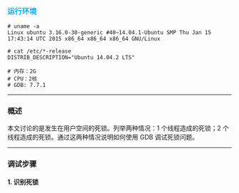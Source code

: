 ### <font color=#00b0f0>运行环境</font>

```
# uname -a
Linux ubuntu 3.16.0-30-generic #40~14.04.1-Ubuntu SMP Thu Jan 15 17:43:14 UTC 2015 x86_64 x86_64 x86_64 GNU/Linux

# cat /etc/*-release
DISTRIB_DESCRIPTION="Ubuntu 14.04.2 LTS"

# 内存：2G
# CPU：2核
# GDB: 7.7.1
```

---

### 概述

本文讨论的是发生在用户空间的死锁。列举两种情况：1 个线程造成的死锁；2 个线程造成的死锁。通过这两种情况说明如何使用 GDB 调试死锁问题。

---

### 调试步骤

#### 1. 识别死锁


